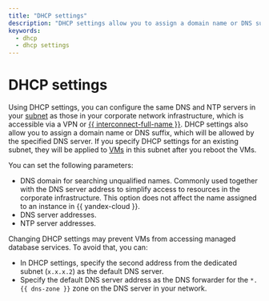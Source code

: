 ```yaml
---
title: "DHCP settings"
description: "DHCP settings allow you to assign a domain name or DNS suffix, which will be allowed by the specified DNS server. If you specify DHCP settings for an existing subnet, they are applied to VMs in this subnet after you reboot the VMs. By using DHCP settings, you can use the same DNS and NTP servers in the subnet."
keywords:
  - dhcp
  - dhcp settings
---
```


# DHCP settings

Using DHCP settings, you can configure the same DNS and NTP servers in your [subnet](../../vpc/concepts/network.md#subnet) as those in your corporate network infrastructure, which is accessible via a VPN or [{{ interconnect-full-name }}](../../interconnect/). DHCP settings also allow you to assign a domain name or DNS suffix, which will be allowed by the specified DNS server. If you specify DHCP settings for an existing subnet, they will be applied to [VMs](../../compute/concepts/vm.md) in this subnet after you reboot the VMs.

You can set the following parameters:
* DNS domain for searching unqualified names. Commonly used together with the DNS server address to simplify access to resources in the corporate infrastructure. This option does not affect the name assigned to an instance in {{ yandex-cloud }}.
* DNS server addresses.
* NTP server addresses.

Changing DHCP settings may prevent VMs from accessing managed database services. To avoid that, you can:
* In DHCP settings, specify the second address from the dedicated subnet (`x.x.x.2`) as the default DNS server.
* Specify the default DNS server address as the DNS forwarder for the `*.{{ dns-zone }}` zone on the DNS server in your network.

